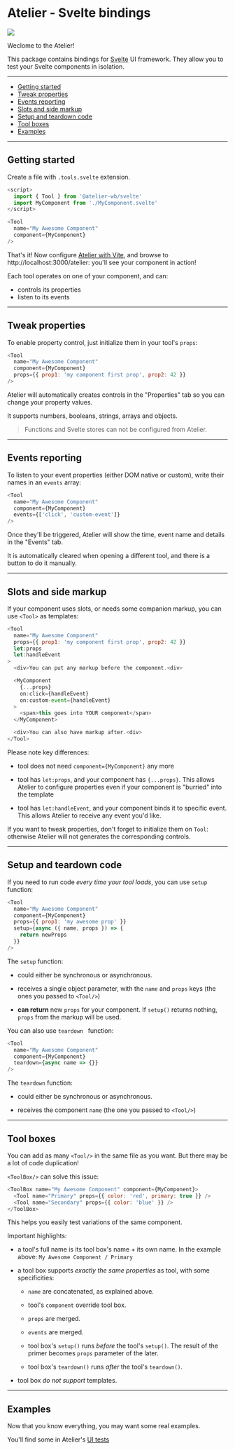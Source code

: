 # Atelier - Svelte bindings

[![](https://img.shields.io/npm/v/@atelier-wb/svelte.svg)](https://www.npmjs.com/package/@atelier-wb/svelte)

Weclome to the Atelier!

This package contains bindings for [Svelte][svelte] UI framework.
They allow you to test your Svelte components in isolation.

---

- [Getting started](#getting-started)
- [Tweak properties](#tweak-properties)
- [Events reporting](#events-reporting)
- [Slots and side markup](#slots-and-side-markup)
- [Setup and teardown code](#setup-and-teardown-code)
- [Tool boxes](#tool-boxes)
- [Examples](#examples)

---

## Getting started

Create a file with `.tools.svelte` extension.

```js
<script>
  import { Tool } from '@atelier-wb/svelte'
  import MyComponent from './MyComponent.svelte'
</script>

<Tool
  name="My Awesome Component"
  component={MyComponent}
/>
```

That's it!
Now configure [Atelier with Vite][vite-plugin], and browse to http://localhost:3000/atelier: you'll see your component in action!

Each tool operates on one of your component, and can:

- controls its properties
- listen to its events

---

## Tweak properties

To enable property control, just initialize them in your tool's `props`:

```js
<Tool
  name="My Awesome Component"
  component={MyComponent}
  props={{ prop1: 'my component first prop', prop2: 42 }}
/>
```

Atelier will automatically creates controls in the "Properties" tab so you can change your property values.

It supports numbers, booleans, strings, arrays and objects.

> Functions and Svelte stores can not be configured from Atelier.

---

## Events reporting

To listen to your event properties (either DOM native or custom), write their names in an `events` array:

```js
<Tool
  name="My Awesome Component"
  component={MyComponent}
  events={['click', 'custom-event']}
/>
```

Once they'll be triggered, Atelier will show the time, event name and details in the "Events" tab.

It is automatically cleared when opening a different tool, and there is a button to do it manually.

---

## Slots and side markup

If your component uses slots, or needs some companion markup, you can use `<Tool>` as templates:

```js
<Tool
  name="My Awesome Component"
  props={{ prop1: 'my component first prop', prop2: 42 }}
  let:props
  let:handleEvent
>
  <div>You can put any markup before the component.<div>

  <MyComponent
    {...props}
    on:click={handleEvent}
    on:custom-event={handleEvent}
  >
    <span>this goes into YOUR component</span>
  </MyComponent>

  <div>You can also have markup after.<div>
</Tool>
```

Please note key differences:

- tool does not need `component={MyComponent}` any more

- tool has `let:props`, and your component has `{...props}`.
  This allows Atelier to configure properties even if your component is "burried" into the template

- tool has `let:handleEvent`, and your component binds it to specific event.
  This allows Atelier to receive any event you'd like.

If you want to tweak properties, don't forget to initialize them on `Tool`: otherwise Atelier will not generates the corresponding controls.

---

## Setup and teardown code

If you need to run code _every time your tool loads_, you can use `setup` function:

```js
<Tool
  name="My Awesome Component"
  component={MyComponent}
  props={{ prop1: 'my awesome prop' }}
  setup={async ({ name, props }) => {
    return newProps
  }}
/>
```

The `setup` function:

- could either be synchronous or asynchronous.

- receives a single object parameter, with the `name` and `props` keys (the ones you passed to `<Tool/>`)
- **can return** new `props` for your component.
  If `setup()` returns nothing, `props` from the markup will be used.

You can also use `teardown ` function:

```js
<Tool
  name="My Awesome Component"
  component={MyComponent}
  teardown={async name => {}}
/>
```

The `teardown` function:

- could either be synchronous or asynchronous.

- receives the component `name` (the one you passed to `<Tool/>`)

---

## Tool boxes

You can add as many `<Tool/>` in the same file as you want.
But there may be a lot of code duplication!

`<ToolBox/>` can solve this issue:

```js
<ToolBox name="My Awesome Component" component={MyComponent}>
  <Tool name="Primary" props={{ color: 'red', primary: true }} />
  <Tool name="Secondary" props={{ color: 'blue' }} />
</ToolBox>
```

This helps you easily test variations of the same component.

Important highlights:

- a tool's full name is its tool box's name + its own name. In the example above: `My Awesome Component / Primary`

- a tool box supports _exactly the same properties_ as tool, with some specificities:

  - `name` are concatenated, as explained above.

  - tool's `component` override tool box.

  - `props` are merged.

  - `events` are merged.

  - tool box's `setup()` runs _before_ the tool's `setup()`. The result of the primer becomes `props` parameter of the later.

  - tool box's `teardown()` runs _after_ the tool's `teardown()`.

- tool box _do not support_ templates.

---

## Examples

Now that you know everything, you may want some real examples.

You'll find some in Atelier's [UI tests][ui-tests]

[svelte]: https://svelte.dev
[vite-plugin]: https://github.com/feugy/atelier/tree/master/packages/plugin-svelte
[ui-tests]: https://github.com/feugy/atelier/blob/master/packages/ui/tests/components
